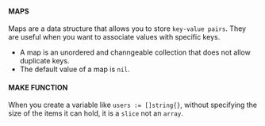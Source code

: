 #### MAPS

Maps are a data structure that allows you to store `key-value pairs`. They are useful when you want to associate values with specific keys.

- A map is an unordered and channgeable collection that does not allow duplicate keys.
- The default value of a map is `nil`.

#### MAKE FUNCTION

When you create a variable like `users := []string{}`, without specifying the size of the items it can hold, it is a `slice` not an `array`.
